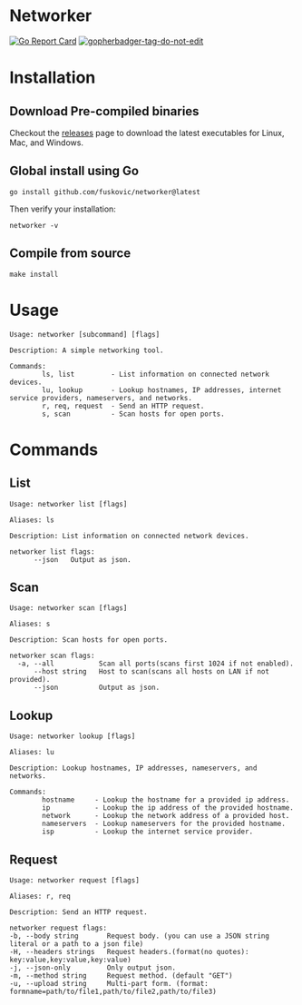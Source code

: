 # Networker

[![Go Report Card](https://goreportcard.com/badge/github.com/fuskovic/networker)](https://goreportcard.com/report/github.com/fuskovic/networker)
<a href='https://github.com/jpoles1/gopherbadger' target='_blank'>![gopherbadger-tag-do-not-edit](https://img.shields.io/badge/Go%20Coverage-56%25-brightgreen.svg?longCache=true&style=flat)</a>


# Installation

## Download Pre-compiled binaries

Checkout the [releases](https://github.com/fuskovic/networker/releases) page to download the latest executables for Linux, Mac, and Windows.

## Global install using Go

    go install github.com/fuskovic/networker@latest

Then verify your installation:

    networker -v

## Compile from source

    make install

# Usage 

    Usage: networker [subcommand] [flags]

    Description: A simple networking tool.

    Commands:
            ls, list         - List information on connected network devices.
            lu, lookup       - Lookup hostnames, IP addresses, internet service providers, nameservers, and networks.
            r, req, request  - Send an HTTP request.
            s, scan          - Scan hosts for open ports.

# Commands

## List

```
Usage: networker list [flags]

Aliases: ls

Description: List information on connected network devices.

networker list flags:
      --json   Output as json.
```


## Scan

```
Usage: networker scan [flags]

Aliases: s

Description: Scan hosts for open ports.

networker scan flags:
  -a, --all           Scan all ports(scans first 1024 if not enabled).
      --host string   Host to scan(scans all hosts on LAN if not provided).
      --json          Output as json.
```


## Lookup

    Usage: networker lookup [flags]

    Aliases: lu

    Description: Lookup hostnames, IP addresses, nameservers, and networks.

    Commands:
            hostname     - Lookup the hostname for a provided ip address.
            ip           - Lookup the ip address of the provided hostname.
            network      - Lookup the network address of a provided host.
            nameservers  - Lookup nameservers for the provided hostname.
            isp          - Lookup the internet service provider.



## Request

    Usage: networker request [flags]

    Aliases: r, req

    Description: Send an HTTP request.

    networker request flags:
    -b, --body string       Request body. (you can use a JSON string literal or a path to a json file)
    -H, --headers strings   Request headers.(format(no quotes): key:value,key:value,key:value)
    -j, --json-only         Only output json.
    -m, --method string     Request method. (default "GET")
    -u, --upload string     Multi-part form. (format: formname=path/to/file1,path/to/file2,path/to/file3)

